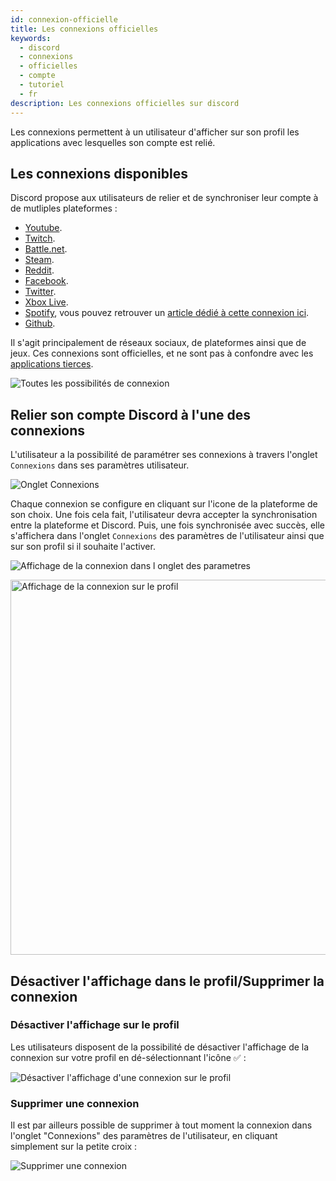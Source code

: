 ```yaml
---
id: connexion-officielle
title: Les connexions officielles
keywords:
  - discord
  - connexions
  - officielles
  - compte
  - tutoriel
  - fr
description: Les connexions officielles sur discord
---
```


Les connexions permettent à un utilisateur d'afficher sur son profil les applications avec lesquelles son compte est relié.

## Les connexions disponibles

Discord propose aux utilisateurs de relier et de synchroniser leur compte à de mutliples plateformes : 

 - [Youtube](https://youtube.com).
 - [Twitch](https://twitch.tv).
 - [Battle.net](https://blizzard.com).
 - [Steam](https://steam.com).
 - [Reddit](https://reddit.com).
 - [Facebook](https://facebook.com).
 - [Twitter](https://twitter.com).
 - [Xbox Live](https://xbox.com).
 - [Spotify](https://spotify.com), vous pouvez retrouver un [article dédié à cette connexion ici](https://discord.fr/wiki/parametres-compte/connexions-compte/connexion-spotify/).
 - [Github](https://github.com).

Il s'agit principalement de réseaux sociaux, de plateformes ainsi que de jeux. Ces connexions sont officielles, et ne sont pas à confondre avec les [applications tierces](https://discord.fr/wiki/parametres-compte/connexions-compte/applications-autorisees/).

![Toutes les possibilités de connexion](https://i.discord.fr/cbZ.png)

## Relier son compte Discord à l'une des connexions

L'utilisateur a la possibilité de paramétrer ses connexions à travers l'onglet `Connexions` dans ses paramètres utilisateur.

![Onglet Connexions](https://i.discord.fr/CzF.png)

 Chaque connexion se configure en cliquant sur l'icone de la plateforme de son choix. Une fois cela fait, l'utilisateur devra accepter la synchronisation entre la plateforme et Discord. Puis, une fois synchronisée avec succès, elle s'affichera dans l'onglet `Connexions` des paramètres de l'utilisateur ainsi que sur son profil si il souhaite l'activer.
 
![Affichage de la connexion dans l onglet des parametres](https://i.discord.fr/mhA.png) 
    
<img alt="Affichage de la connexion sur le profil" src="https://i.discord.fr/dGx.png" height="" width="600px">

## Désactiver l'affichage dans le profil/Supprimer la connexion
### Désactiver l'affichage sur le profil 

Les utilisateurs disposent de la possibilité de désactiver l'affichage de la connexion sur votre profil en dé-sélectionnant l'icône ✅ :

![Désactiver l'affichage d'une connexion sur le profil](https://i.discord.fr/MHt.png)

### Supprimer une connexion

Il est par ailleurs possible de supprimer à tout moment la connexion dans l'onglet "Connexions" des paramètres de l'utilisateur, en cliquant simplement sur la petite croix : 

![Supprimer une connexion](https://i.discord.fr/uzh.png)
